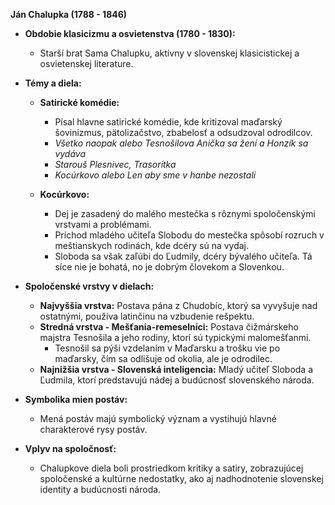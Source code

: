 **Ján Chalupka (1788 - 1846)**

- **Obdobie klasicizmu a osvietenstva (1780 - 1830):**
  - Starší brat Sama Chalupku, aktívny v slovenskej klasicistickej a osvietenskej literature.

- **Témy a diela:**
  - **Satirické komédie:**
    - Písal hlavne satirické komédie, kde kritizoval maďarský šovinizmus, pätolizačstvo, zbabelosť a odsudzoval odrodilcov.
    - *Všetko naopak alebo Tesnošilova Anička sa žení a Honzík sa vydáva*
    - *Starouš Plesnivec, Trasorítka*
    - *Kocúrkovo alebo Len aby sme v hanbe nezostali*
    
  - **Kocúrkovo:**
    - Dej je zasadený do malého mestečka s rôznymi spoločenskými vrstvami a problémami.
    - Príchod mladého učiteľa Slobodu do mestečka spôsobí rozruch v meštianskych rodinách, kde dcéry sú na vydaj.
    - Sloboda sa však zaľúbi do Ľudmily, dcéry bývalého učiteľa. Tá síce nie je bohatá, no je dobrým človekom a Slovenkou.

- **Spoločenské vrstvy v dielach:**
  - **Najvyššia vrstva:** Postava pána z Chudobíc, ktorý sa vyvyšuje nad ostatnými, používa latinčinu na vzbudenie rešpektu.
  - **Stredná vrstva - Mešťania-remeselníci:** Postava čižmárskeho majstra Tesnošila a jeho rodiny, ktorí sú typickými malomešťanmi.
    - Tesnošil sa pýši vzdelaním v Maďarsku a trošku vie po maďarsky, čím sa odlišuje od okolia, ale je odrodilec.
  - **Najnižšia vrstva - Slovenská inteligencia:** Mladý učiteľ Sloboda a Ľudmila, ktorí predstavujú nádej a budúcnosť slovenského národa.

- **Symbolika mien postáv:**
  - Mená postáv majú symbolický význam a vystihujú hlavné charakterové rysy postáv.

- **Vplyv na spoločnosť:**
  - Chalupkove diela boli prostriedkom kritiky a satiry, zobrazujúcej spoločenské a kultúrne nedostatky, ako aj nadhodnotenie slovenskej identity a budúcnosti národa.
